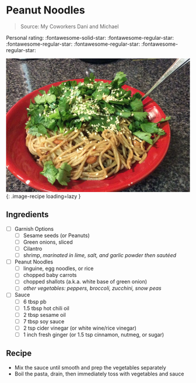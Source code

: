 # Peanut Noodles

> Source: My Coworkers Dani and Michael

<!-- {cts} rating=1; (User can specify rating on scale of 1-5) -->

Personal rating: :fontawesome-solid-star: :fontawesome-regular-star: :fontawesome-regular-star: :fontawesome-regular-star: :fontawesome-regular-star:

<!-- {cte} -->

<!-- {cts} name_image=peanut_noodles.jpg; (User can specify image name) -->

![peanut_noodles.jpg](./peanut_noodles.jpg){: .image-recipe loading=lazy }

<!-- {cte} -->

## Ingredients

- [ ] Garnish Options
    - [ ] Sesame seeds (or Peanuts)
    - [ ] Green onions, sliced
    - [ ] Cilantro
    - [ ] shrimp, *marinated in lime, salt, and garlic powder then sautéed*
- [ ] Peanut Noodles
    - [ ] linguine, egg noodles, or rice
    - [ ] chopped baby carrots
    - [ ] chopped shallots (a.k.a. white base of green onion)
    - [ ] *other vegetables: peppers, broccoli, zucchini, snow peas*
- [ ] Sauce
    - [ ] 6 tbsp pb
    - [ ] 1.5 tbsp hot chili oil
    - [ ] 2 tbsp sesame oil
    - [ ] 7 tbsp soy sauce
    - [ ] 2 tsp cider vinegar (or white wine/rice vinegar)
    - [ ] 1 inch fresh ginger (or 1.5 tsp cinnamon, nutmeg, or sugar)

## Recipe

- Mix the sauce until smooth and prep the vegetables separately
- Boil the pasta, drain, then immediately toss with vegetables and sauce

